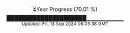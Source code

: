 <p align="center">
⏳Year Progress (70.01 %)<br>
█████████████████████▁▁▁▁▁▁▁▁▁ <br>
<sub>Updated: Fri, 13 Sep 2024 06:03:38 GMT</sub>
</p>

